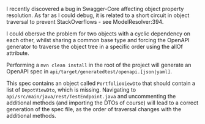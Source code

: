I recently discovered a bug in Swagger-Core affecting object property resolution. As far as I could debug, it is related to a short circuit in object traversal to prevent StackOverflows - see ModelResolver:394.

I could obersve the problem for two objects with a cyclic dependency on each other, whilst sharing a common base type and forcing the OpenAPI generator to traverse the object tree in a specific order using the allOf attribute.

Performing a `mvn clean install` in the root of the project will generate an OpenAPI spec in `api/target/generatedtest/openapi.[json|yaml]`.

This spec contains an object called `PortfolioViewDto` that should contain a list of `DepotViewDto`, which is missing. Navigating to `api/src/main/java/rest/TestEndpoint.java` and uncommenting the additional methods (and importing the DTOs of course) will lead to a correct generation of the spec file, as the order of traversal changes with the additional methods.

